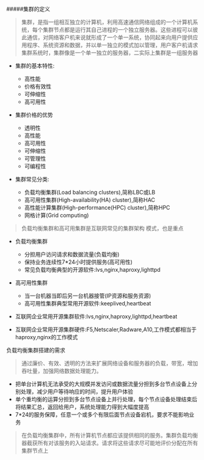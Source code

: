 #####集群的定义

>集群，是指一组相互独立的计算机，利用高速通信网络组成的一个计算机系统，每个集群节点都是运行其自己进程的一个独立服务器。这些进程可以彼此通信，对网络客户机来说就形成了一个单一系统，协同起来向用户提供应用程序、系统资源和数据，并以单一独立的模式加以管理，用户客户机请求集群系统时，集群像是一个单一独立的服务器，二实际上集群是一组服务器

* 集群的基本特性:
    - 高性能
    - 价格有效性
    - 可伸缩性
    - 高可用性

* 集群价格的优势
    * 透明性
    * 高性能
    * 高可用性
    * 可伸缩性
    * 可管理性
    * 可编程性

* 集群常见分类:
    - 负载均衡集群(Load balancing clusters),简称LBC或LB
    - 高可用性集群(High-availability(HA) cluster),简称HAC
    - 高性能计算集群(High-performance(HPC) cluster),简称HPC
    - 网格计算(Grid computing)

>负载均衡集群和高可用集群是互联网常见的集群架构  模式，也是重点

* 负载均衡集群
    - 分担用户访问请求和数据流量(负载均衡)
    - 保持业务连续性7*24小时提供服务(高可用性)
    - 常见负载均衡典型的开源软件:lvs,nginx,haproxy,lighttpd

* 高可用性集群
    * 当一台机器当即后另一台机器接管(IP资源和服务资源)
    * 高可用性集群典型常用开源软件:keeplived,heartbeat

* 互联网企业常用开源集群软件:lvs,nginx,haproxy,lighttpd,heartbeat
* 互联网企业常用开源集群硬件:F5,Netscaler,Radware,A10,工作模式都相当于haproxy,nginx的工作模式

负载均衡集群搭建的需求

>通过廉价、有效、透明的方法来扩展网络设备和服务器的负载，带宽，增加吞吐量，加强网络数据处理能力。

* 把单台计算机无法承受的大规模并发访问或数据流量分担到多台节点设备上分别处理，减少用户等待响应的时间，提升用户体验
* 单个重均衡的运算分担到多台节点设备上并行处理，每个节点设备处理结束后将结果汇总，返回给用户，系统处理能力得到大幅度提高
* 7*24的服务保障，任意一个或多个有限后面节点设备宕机，要求不能影响业务

>在负载均衡集群中，所有计算机节点都应该提供相同的服务。集群负载均衡器截获所有对该服务的入站请求。请求将这些请求尽可能地评价分配在所有集群节点上


